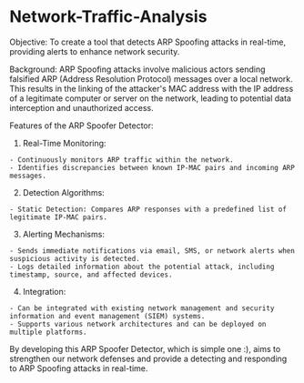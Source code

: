 # Network-Traffic-Analysis

Objective:
To create a tool that detects ARP Spoofing attacks in real-time, providing alerts to enhance network security.

Background:
ARP Spoofing attacks involve malicious actors sending falsified ARP (Address Resolution Protocol) messages over a local network. This results in the linking of the attacker's MAC address with the IP address of a legitimate computer or server on the network, leading to potential data interception and unauthorized access.

Features of the ARP Spoofer Detector:

  1. Real-Time Monitoring:

    - Continuously monitors ARP traffic within the network.
    - Identifies discrepancies between known IP-MAC pairs and incoming ARP messages.

  2. Detection Algorithms:

    - Static Detection: Compares ARP responses with a predefined list of legitimate IP-MAC pairs.

  3. Alerting Mechanisms:

    - Sends immediate notifications via email, SMS, or network alerts when suspicious activity is detected.
    - Logs detailed information about the potential attack, including timestamp, source, and affected devices.

  4. Integration:

    - Can be integrated with existing network management and security information and event management (SIEM) systems.
    - Supports various network architectures and can be deployed on multiple platforms.


By developing this ARP Spoofer Detector, which is simple one :), aims to strengthen our network defenses and provide a detecting and responding to ARP Spoofing attacks in real-time.
